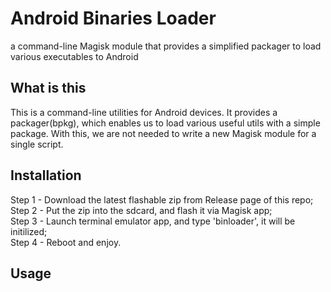 # Android Binaries Loader
a command-line Magisk module that provides a simplified packager to load various executables to Android

## What is this
This is a command-line utilities for Android devices. It provides a packager(bpkg), which enables us to load various
useful utils with a simple package. With this, we are not needed to write a new Magisk module for a single script.

## Installation
Step 1 - Download the latest flashable zip from Release page of this repo;<br />
Step 2 - Put the zip into the sdcard, and flash it via Magisk app;<br />
Step 3 - Launch terminal emulator app, and type 'binloader', it will be initilized;<br />
Step 4 - Reboot and enjoy.<br />

## Usage
